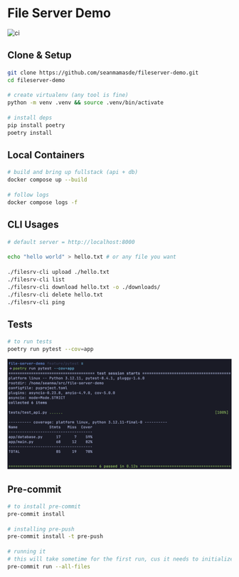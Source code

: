 # File Server Demo

![ci](https://github.com/seanmamasde/file-server-demo/actions/workflows/ci.yml/badge.svg)

## Clone & Setup
```bash
git clone https://github.com/seanmamasde/fileserver-demo.git
cd fileserver-demo

# create virtualenv (any tool is fine)
python -m venv .venv && source .venv/bin/activate

# install deps
pip install poetry
poetry install
```

## Local Containers

```bash
# build and bring up fullstack (api + db)
docker compose up --build

# follow logs
docker compose logs -f
```

## CLI Usages

```bash
# default server = http://localhost:8000

echo "hello world" > hello.txt # or any file you want

./filesrv-cli upload ./hello.txt
./filesrv-cli list
./filesrv-cli download hello.txt -o ./downloads/
./filesrv-cli delete hello.txt
./filesrv-cli ping
```

## Tests

```bash
# to run tests
poetry run pytest --cov=app
```

![coverage](coverage.png)

## Pre-commit

```bash
# to install pre-commit
pre-commit install 

# installing pre-push
pre-commit install -t pre-push

# running it
# this will take sometime for the first run, cus it needs to initialize environment for various tools. Subsequent runs should be much faster.
pre-commit run --all-files
```
